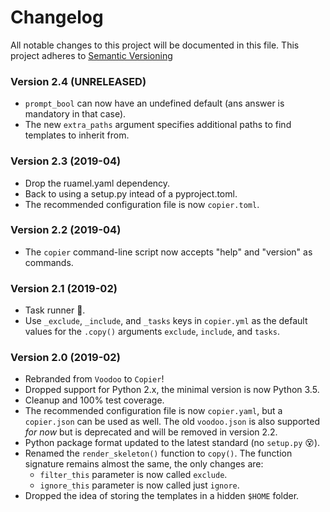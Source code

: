 # Changelog

All notable changes to this project will be documented in this file.
This project adheres to [Semantic Versioning](https://semver.org/spec/v2.0.0.html)


### Version 2.4 (UNRELEASED)
- `prompt_bool` can now have an undefined default (ans answer is mandatory in that case).
- The new `extra_paths` argument specifies additional paths to find templates to inherit from.

### Version 2.3 (2019-04)
- Drop the ruamel.yaml dependency.
- Back to using a setup.py intead of a pyproject.toml.
- The recommended configuration file is now `copier.toml`.


### Version 2.2 (2019-04)
- The `copier` command-line script now accepts "help" and "version" as commands.


### Version 2.1 (2019-02)

- Task runner 🎉.
- Use `_exclude`, `_include`, and `_tasks` keys in `copier.yml` as the default
  values for the `.copy()` arguments `exclude`, `include`, and `tasks`.


### Version 2.0 (2019-02)

- Rebranded from `Voodoo` to `Copier`!
- Dropped support for Python 2.x, the minimal version is now Python 3.5.
- Cleanup and 100% test coverage.
- The recommended configuration file is now `copier.yaml`, but a `copier.json`
  can be used as well. The old `voodoo.json` is also supported *for now* but is
  deprecated and will be removed in version 2.2.
- Python package format updated to the latest standard (no `setup.py` 😵).
- Renamed the `render_skeleton()` function to `copy()`. The function signature remains
  almost the same, the only changes are:
  - `filter_this` parameter is now called `exclude`.
  - `ignore_this` parameter is now called just `ignore`.
- Dropped the idea of storing the templates in a hidden `$HOME` folder.
